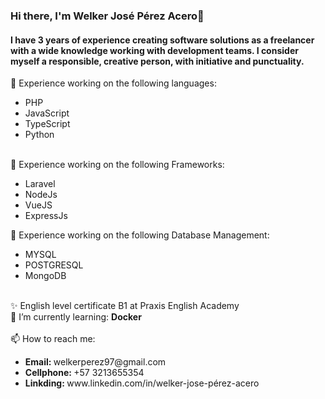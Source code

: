 ### Hi there, I'm Welker José Pérez Acero👋

<div class="header-content">
  
  <div class="text-content">
    <h4>
        I have 3 years of experience creating software 
        solutions as a freelancer with a wide knowledge working with 
        development teams. I consider myself a responsible, creative person, with 
        initiative and punctuality.
    </h4>
  </div>
  
  🔭 Experience working on the following languages:
  <ul>
    <li>PHP</li>
     <li>JavaScript</li>
     <li>TypeScript</li>
     <li>Python</li>
  </ul>
      <br>
  🔭 Experience working on the following Frameworks:
  <ul>
      <li>Laravel</li>
       <li>NodeJs</li>
       <li>VueJS</li>
       <li>ExpressJs</li>
  </ul>

  🔭 Experience working on the following Database Management:
  <ul>
      <li>MYSQL</li>
       <li>POSTGRESQL</li>
       <li>MongoDB</li>
  </ul>
  <br>
    ✨ English level certificate B1 at Praxis English Academy
  <br>
  🌱 I’m currently learning: <b>Docker</b> <br><br>
  📫 How to reach me: 
    <ul>
      <li> <b>Email: </b> welkerperez97@gmail.com </li>
       <li> <b>Cellphone: </b> +57 3213655354 </li>
       <li> <b> Linkding: </b> www.linkedin.com/in/welker-jose-pérez-acero </li>
  </ul>
  
</div>


<!--
**WelkerAcero/WelkerAcero** is a ✨ _special_ ✨ repository because its `README.md` (this file) appears on your GitHub profile.

Here are some ideas to get you started:

- 🔭 I’m currently working on ...
- 🌱 I’m currently learning ...
- 👯 I’m looking to collaborate on ...
- 🤔 I’m looking for help with ...
- 💬 Ask me about ...
- 📫 How to reach me: ...
- 😄 Pronouns: ...
- ⚡ Fun fact: ...
-->
